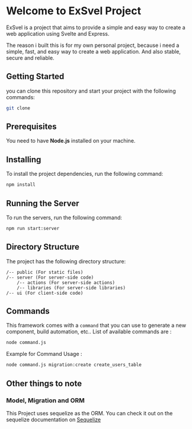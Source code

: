 # Welcome to ExSvel Project

ExSvel is a project that aims to provide a simple and easy way to create a web application using Svelte and Express. 

The reason i built this is for my own personal project, because i need a simple, fast, and easy way to create a web application. And also stable, secure and reliable.

## Getting Started

you can clone this repository and start your project with the following commands:

```bash
git clone 
```

## Prerequisites

You need to have **Node.js** installed on your machine.

## Installing

To install the project dependencies, run the following command:

```bash
npm install
```


## Running the Server

To run the servers, run the following command:

```bash
npm run start:server
```

## Directory Structure

The project has the following directory structure:

```
/-- public (For static files)
/-- server (For server-side code)
    /-- actions (For server-side actions)
    /-- libraries (For server-side libraries)
/-- ui (For client-side code)
```


## Commands 

This framework comes with a `command` that you can use to generate a new component, build automation, etc.. List of available commands are :

```bash
node command.js
```

Example for Command Usage : 
```bash
node command.js migration:create create_users_table
```


## Other things to note

### Model, Migration and ORM

This Project uses sequelize as the ORM. You can check it out on the sequelize documentation on [Sequelize](https://sequelize.org/)

